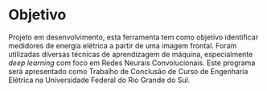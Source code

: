 # Objetivo

Projeto em desenvolvimento, esta ferramenta tem como objetivo identificar medidores de energia elétrica a partir de uma imagem frontal. Foram utilizadas diversas técnicas de aprendizagem de máquina, especialmente *deep learning* com foco em Redes Neurais Convolucionais. Este programa será apresentado como Trabalho de Conclusão de Curso de Engenharia Elétrica na Universidade Federal do Rio Grande do Sul. 
